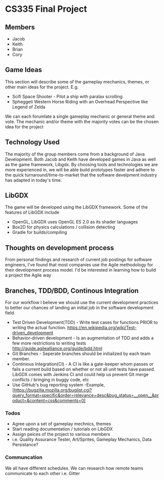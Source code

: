 # CS335 Final Project
## Members 
- Jacob
- Keith
- Brian 
- Cory

## Game Ideas
This section will describe some of the gameplay mechanics, themes, or other main ideas for the project. E.g.
- Scifi Space Shooter - Pilot a ship with paralax scrolling
- Spheggeti Western Horse Riding with an Overhead Perspective like Legend of Zelda

We can each forumlate a single gameplay mechanic or general theme and vote. The mechanic and/or theme with the majority votes can be the chosen idea for the project

## Technology Used

The majority of the group members come from a background of Java Development. Both Jacob and Keith have developed games in Java as well as the game framework, Libgdx. By choosing tools and technologies we are more experienced in, we will be able build prototypes faster and adhere to the quick turnaround/time-to-market that the software develpment industry has adapted in today's time. 

## LibGDX
 The game will be developed using the LibGDX framework. Some of the features of LibGDX include

- OpenGL, LibGDX uses OpenGL ES 2.0 as its shader languages
- Box2D for physics calculations / collision detecting
- Gradle for builds/compiling

## Thoughts on development process
From personal findings and research of current job postings for software engineers, I've found that most companies use the Agile methodology for their development process model. I'd be interested in learning how to build a project the Agile way

## Branches, TDD/BDD, Continous Integration
For our workflow I believe we should use the current development practices to better our chances of landing an initial job in the software development field.
 - Test Driven Development(TDD) - Write test cases for functions PRIOR to writing the actual function. https://en.wikipedia.org/wiki/Test-driven_development
 - Behavior-driven development - Is an augmentation of TDD and adds a few more restrictions to writing tests http://guide.agilealliance.org/guide/bdd.html
- Git Branches - Seperate branches should be initialized by each team member.
- Continious Integration(CI) - A CI is like a gate-keeper whom passes or fails a current build based on whether or not all unit tests have passed. LibGDX comes with Jenkins CI and could help us prevent Git merge conflicts / bringing in buggy code, etc
- Use GitHub's bug reporting system
    -Example, [https://bugzilla.mozilla.org/buglist.cgi?query_format=specific&order=relevance+desc&bug_status=__open__&product=&content=css&comments=0] 


### Todos

-   Agree upon a set of gameplay mechnics, themes
-   Start reading documentation / tutorials on LibGDX
-   Assign peices of the project to various members
-  i.e. Quality Assurance Tester, Art/Sprites, Gameplay Mechanics, Data Persistance?

### Communcation
We all have different schedules. We can research how remote teams communicate to each other i.e. Gitter
